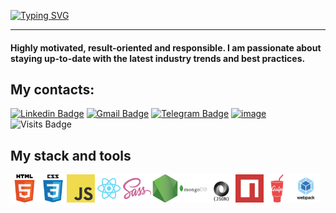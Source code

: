 [![Typing SVG](https://readme-typing-svg.demolab.com?font=Menlo&size=25&pause=2000&color=0043FF&center=true&vCenter=true&width=800&lines=Hi%2C+I%60m+Oleksandr+Vyzhymov+!+%F0%9F%91%8B)](https://git.io/typing-svg)

---

#### Highly motivated, result-oriented and responsible. I am passionate about staying up-to-date with the latest industry trends and best practices.

## My contacts:

[![Linkedin Badge](https://img.shields.io/badge/Oleksandr%20Vyzhymov-path?style=flat&logo=Linkedin&color=blue)](https://www.linkedin.com/in/oleksandr-vyzhymov)
[![Gmail Badge](https://img.shields.io/badge/-vyzhymov.alex@gmail.com-D14836?style=flat&logo=gmail&logoColor=white)](https://mail.google.com/mail/u/0/#inbox?compose=GTvVlcSMSqbKWRstJCmNwmGJgzXmxQKnhLVcwJxtVZRZRhqfcqRrXznKxpXvSdPPDxGFLbblqpxNt)
[![Telegram Badge](https://img.shields.io/badge/Oleksandr%20Vyzhymov-2CA5E0?style=flat&logo=telegram&logoColor=white)](https://t.me/VyzhymovAlex)
[![image](https://www.codewars.com/users/Vyzhimov/badges/small)](https://www.codewars.com/users/Vyzhimov)
![Visits Badge](https://badges.pufler.dev/visits/vyzhimov/vyzhimov)

## My stack and tools

<img align="left" alt="HTML5" title="HTML5" width="45px" src="https://raw.githubusercontent.com/github/explore/80688e429a7d4ef2fca1e82350fe8e3517d3494d/topics/html/html.png" />
<img align="left" alt="CSS3"  title="CSS3" width="45px" src="https://raw.githubusercontent.com/github/explore/80688e429a7d4ef2fca1e82350fe8e3517d3494d/topics/css/css.png" />
<img align="left" alt="JavaScript" title="JavaScript" width="45px" src="https://raw.githubusercontent.com/github/explore/80688e429a7d4ef2fca1e82350fe8e3517d3494d/topics/javascript/javascript.png" />
<img align="left" alt="React" title="React" width="45px" src="https://raw.githubusercontent.com/github/explore/80688e429a7d4ef2fca1e82350fe8e3517d3494d/topics/react/react.png" />
<img align="left" alt="Sass" title="Sass" width="45px" src="https://raw.githubusercontent.com/github/explore/80688e429a7d4ef2fca1e82350fe8e3517d3494d/topics/sass/sass.png" />
<img align="left" alt="Node.js" title="Node.js" width="45px" src="https://raw.githubusercontent.com/github/explore/80688e429a7d4ef2fca1e82350fe8e3517d3494d/topics/nodejs/nodejs.png" />
<img align="left" alt="MongoDB" title="MongoDB" width="45px" src="https://raw.githubusercontent.com/github/explore/80688e429a7d4ef2fca1e82350fe8e3517d3494d/topics/mongodb/mongodb.png" />
<img align="left" alt="json" title="json" width="45px" src="https://raw.githubusercontent.com/IvanFesenko/IvanFesenko/master/img/json_icon.png" />
<img align="left" alt="npm"  title="npm" width="45px" src="https://raw.githubusercontent.com/github/explore/80688e429a7d4ef2fca1e82350fe8e3517d3494d/topics/npm/npm.png" />
<img align="left" alt="gulp" title="Gulp" width="45px" src="https://raw.githubusercontent.com/github/explore/80688e429a7d4ef2fca1e82350fe8e3517d3494d/topics/gulp/gulp.png" />
<img align="left" alt="webpack" title="Webpack" width="45px" src="https://raw.githubusercontent.com/IvanFesenko/IvanFesenko/master/img/webpack.jpg" />
